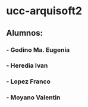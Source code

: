 # ucc-arquisoft2

## Alumnos: 
### - Godino Ma. Eugenia 
### - Heredia Ivan
### - Lopez Franco
### - Moyano Valentin

